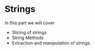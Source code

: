 # Strings

In this part we will cover 
- Slicing of strings
- String Methods
- Extraction and manipulation of strings
